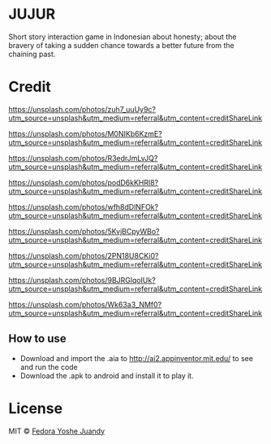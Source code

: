 # JUJUR
Short story interaction game in Indonesian about honesty; about the bravery of taking a sudden chance towards a better future from the chaining past.

# Credit
https://unsplash.com/photos/zuh7_uuUy9c?utm_source=unsplash&utm_medium=referral&utm_content=creditShareLink

https://unsplash.com/photos/M0NIKb6KzmE?utm_source=unsplash&utm_medium=referral&utm_content=creditShareLink

https://unsplash.com/photos/R3edrJmLvJQ?utm_source=unsplash&utm_medium=referral&utm_content=creditShareLink

https://unsplash.com/photos/podD6kKHRl8?utm_source=unsplash&utm_medium=referral&utm_content=creditShareLink

https://unsplash.com/photos/wfh8dDlNFOk?utm_source=unsplash&utm_medium=referral&utm_content=creditShareLink

https://unsplash.com/photos/5KvjBCpyWBo?utm_source=unsplash&utm_medium=referral&utm_content=creditShareLink

https://unsplash.com/photos/2PN18U8CKi0?utm_source=unsplash&utm_medium=referral&utm_content=creditShareLink

https://unsplash.com/photos/9BJRGlqoIUk?utm_source=unsplash&utm_medium=referral&utm_content=creditShareLink

https://unsplash.com/photos/Wk63a3_NMf0?utm_source=unsplash&utm_medium=referral&utm_content=creditShareLink

## How to use
- Download and import the .aia to http://ai2.appinventor.mit.edu/ to see and run the code
- Download the .apk to android and install it to play it.

# License
MIT © [Fedora Yoshe Juandy](https://github.com/fedorajuandy)
